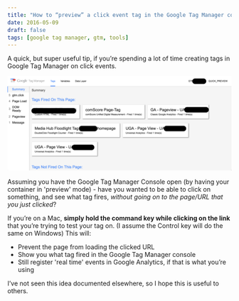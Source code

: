 ```yaml
---
title: "How to “preview” a click event tag in the Google Tag Manager console"
date: 2016-05-09
draft: false
tags: [google tag manager, gtm, tools]
---
```


A quick, but super useful tip, if you’re spending a lot of time creating tags in Google Tag Manager on click events.

![The Google Tag Manager Console](../images/gtmconsole-1-1024x432.png)

Assuming you have the Google Tag Manager Console open (by having your container in 'preview' mode) - have you wanted to be able to click on something, and see what tag fires, _without going on to the page/URL that you just clicked_?

If you’re on a Mac, **simply hold the command key while clicking on the link** that you’re trying to test your tag on. (I assume the Control key will do the same on Windows) This will:

- Prevent the page from loading the clicked URL
- Show you what tag fired in the Google Tag Manager console
- Still register 'real time' events in Google Analytics, if that is what you’re using

I’ve not seen this idea documented elsewhere, so I hope this is useful to others.
